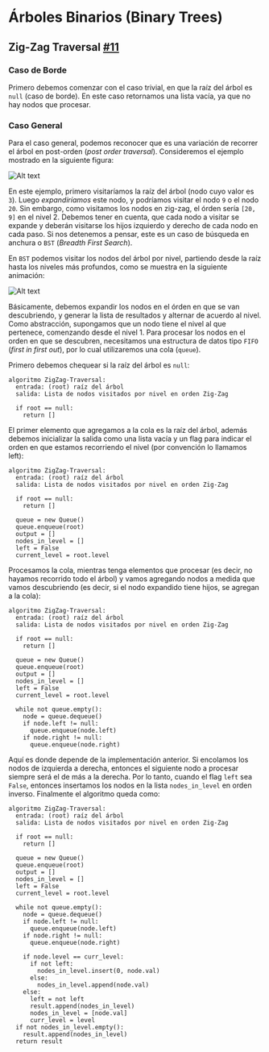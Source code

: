 # Árboles Binarios (Binary Trees)

## Zig-Zag Traversal [#11][i11]

### Caso de Borde

Primero debemos comenzar con el caso trivial, en que la raíz del árbol es `null` (caso de borde). En este caso retornamos una lista vacía, ya que no hay nodos que procesar.


### Caso General

Para el caso general, podemos reconocer que es una variación de recorrer el árbol en post-orden (_post order traversal_). Consideremos el ejemplo mostrado en la siguiente figura:

![Alt text](https://gist.githubusercontent.com/dpalmasan/103d61ae06cfd3e7dee7888b391c1792/raw/611501be9fe2d11dad856cfa8fbe62f6eb1d3086/zigzag_s1.png "Ejemplo BT")

En este ejemplo, primero visitaríamos la raíz del árbol (nodo cuyo valor es `3`). Luego _expandiríamos_ este nodo, y podríamos visitar el nodo `9` o el nodo `20`. Sin embargo, como visitamos los nodos en zig-zag, el órden sería `[20, 9]` en el nivel 2. Debemos tener en cuenta, que cada nodo a visitar se expande y deberán visitarse los hijos izquierdo y derecho de cada nodo en cada paso. Si nos detenemos a pensar, este es un caso de búsqueda en anchura o `BST` (_Breadth First Search_).

En `BST` podemos visitar los nodos del árbol por nivel, partiendo desde la raíz hasta los niveles más profundos, como se muestra en la siguiente animación:

![Alt text](https://gist.githubusercontent.com/dpalmasan/103d61ae06cfd3e7dee7888b391c1792/raw/611501be9fe2d11dad856cfa8fbe62f6eb1d3086/zigzag_steps.gif "BST")

Básicamente, debemos expandir los nodos en el órden en que se van descubriendo, y generar la lista de resultados y alternar de acuerdo al nivel. Como abstracción, supongamos que un nodo tiene el nivel al que pertenece, comenzando desde el nivel 1. Para procesar los nodos en el orden en que se descubren, necesitamos una estructura de datos tipo `FIFO` (_first in first out_), por lo cual utilizaremos una cola (`queue`). 


Primero debemos chequear si la raíz del árbol es `null`:

```
algoritmo ZigZag-Traversal:
  entrada: (root) raíz del árbol
  salida: Lista de nodos visitados por nivel en orden Zig-Zag

  if root == null:
    return []
```

El primer elemento que agregamos a la cola es la raíz del árbol, además debemos inicializar la salida como una lista vacía y un flag para indicar el orden en que estamos recorriendo el nivel (por convención lo llamamos left):

```
algoritmo ZigZag-Traversal:
  entrada: (root) raíz del árbol
  salida: Lista de nodos visitados por nivel en orden Zig-Zag

  if root == null:
    return []

  queue = new Queue()
  queue.enqueue(root)
  output = []
  nodes_in_level = []
  left = False
  current_level = root.level
```

Procesamos la cola, mientras tenga elementos que procesar (es decir, no hayamos recorrido todo el árbol) y vamos agregando nodos a medida que vamos descubriendo (es decir, si el nodo expandido tiene hijos, se agregan a la cola):

```
algoritmo ZigZag-Traversal:
  entrada: (root) raíz del árbol
  salida: Lista de nodos visitados por nivel en orden Zig-Zag

  if root == null:
    return []

  queue = new Queue()
  queue.enqueue(root)
  output = []
  nodes_in_level = []
  left = False
  current_level = root.level

  while not queue.empty():
    node = queue.dequeue()
    if node.left != null:
      queue.enqueue(node.left)
    if node.right != null:
      queue.enqueue(node.right)
```

Aquí es donde depende de la implementación anterior. Si encolamos los nodos de izquierda a derecha, entonces el siguiente nodo a procesar siempre será el de más a la derecha. Por lo tanto, cuando el flag `left` sea `False`, entonces insertamos los nodos en la lista `nodes_in_level` en orden inverso. Finalmente el algoritmo queda como:

```
algoritmo ZigZag-Traversal:
  entrada: (root) raíz del árbol
  salida: Lista de nodos visitados por nivel en orden Zig-Zag

  if root == null:
    return []

  queue = new Queue()
  queue.enqueue(root)
  output = []
  nodes_in_level = []
  left = False
  current_level = root.level

  while not queue.empty():
    node = queue.dequeue()
    if node.left != null:
      queue.enqueue(node.left)
    if node.right != null:
      queue.enqueue(node.right)

    if node.level == curr_level:
      if not left:
        nodes_in_level.insert(0, node.val)
      else:
        nodes_in_level.append(node.val)
    else:
      left = not left
      result.append(nodes_in_level)
      nodes_in_level = [node.val]
      curr_level = level
  if not nodes_in_level.empty():
    result.append(nodes_in_level)
  return result
```

[i11]: https://github.com/dpalmasan/code-challenges/issues/11